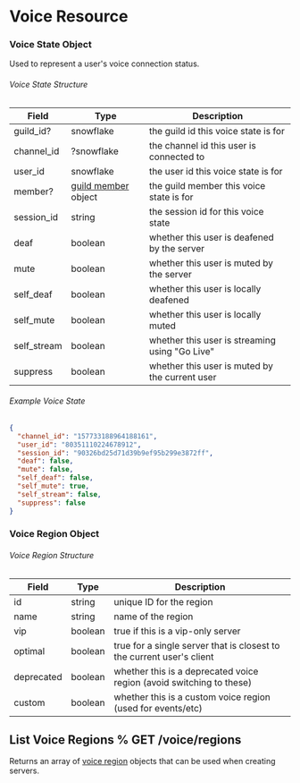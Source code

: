 # Voice Resource

### Voice State Object

Used to represent a user's voice connection status.

###### Voice State Structure

| Field      | Type                                                             | Description                                    |
| ---------- | ---------------------------------------------------------------- | ---------------------------------------------- |
| guild_id?  | snowflake                                                        | the guild id this voice state is for           |
| channel_id | ?snowflake                                                       | the channel id this user is connected to       |
| user_id    | snowflake                                                        | the user id this voice state is for            |
| member?    | [guild member](#DOCS_RESOURCES_GUILD/guild-member-object) object | the guild member this voice state is for       |
| session_id | string                                                           | the session id for this voice state            |
| deaf       | boolean                                                          | whether this user is deafened by the server    |
| mute       | boolean                                                          | whether this user is muted by the server       |
| self_deaf  | boolean                                                          | whether this user is locally deafened          |
| self_mute  | boolean                                                          | whether this user is locally muted             |
| self_stream| boolean                                                          | whether this user is streaming using "Go Live" |
| suppress   | boolean                                                          | whether this user is muted by the current user |

###### Example Voice State

```json
{
  "channel_id": "157733188964188161",
  "user_id": "80351110224678912",
  "session_id": "90326bd25d71d39b9ef95b299e3872ff",
  "deaf": false,
  "mute": false,
  "self_deaf": false,
  "self_mute": true,
  "self_stream": false,
  "suppress": false
}
```

### Voice Region Object

###### Voice Region Structure

| Field      | Type    | Description                                                           |
| ---------- | ------- | --------------------------------------------------------------------- |
| id         | string  | unique ID for the region                                              |
| name       | string  | name of the region                                                    |
| vip        | boolean | true if this is a vip-only server                                     |
| optimal    | boolean | true for a single server that is closest to the current user's client |
| deprecated | boolean | whether this is a deprecated voice region (avoid switching to these)  |
| custom     | boolean | whether this is a custom voice region (used for events/etc)           |

## List Voice Regions % GET /voice/regions

Returns an array of [voice region](#DOCS_RESOURCES_VOICE/voice-region-object) objects that can be used when creating servers.
